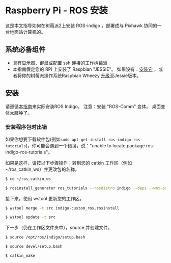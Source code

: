 # Raspberry Pi - ROS 安装

这是本文指导如何在树莓派2上安装 ROS-indigo ，部署成与 Pixhawk 协同的一台地面站计算机的。

## 系统必备组件

- 具有显示器、键盘或配置 ssh 连接的工作树莓派
- 本指南假定您的 RPi 上安装了 Raspbian "JESSIE"。 如果没有：[安装它](https://www.raspberrypi.org/downloads/raspbian/) ，或者将你的树莓派操作系统Raspbian Wheezy [升级](http://raspberrypi.stackexchange.com/questions/27858/upgrade-to-raspbian-jessie)至Jessie版本。

## 安装

请遵循[本指南](http://wiki.ros.org/ROSberryPi/Installing%20ROS%20Indigo%20on%20Raspberry%20Pi)来实际安装ROS Indigo。  注意：安装 "ROS-Comm" 变体。 桌面变体太臃肿了。

### 安装程序包时出错

如果你想要下载软件包(例如`sudo apt-get install ros-indigo-ros-tutorials`)，你可能会遇到一个错误，说："unable to locate package ros-indigo-ros-tutorials"。

如果是这样，请按以下步骤操作：转到您的 catkin 工作区（例如 ~/ros_catkin_ws）并更改包的名称。

```sh
$ cd ~/ros_catkin_ws

$ rosinstall_generator ros_tutorials --rosdistro indigo --deps --wet-only --exclude roslisp --tar > indigo-custom_ros.rosinstall
```

接下来，使用 wstool 更新您的工作区。

```sh
$ wstool merge -t src indigo-custom_ros.rosinstall

$ wstool update -t src
```

下一步（仍在工作区文件夹中），source 并创建文件。

```sh
$ source /opt/ros/indigo/setup.bash

$ source devel/setup.bash

$ catkin_make
```

